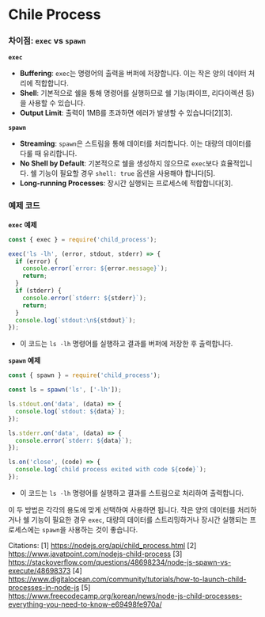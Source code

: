 # Chile Process

### 차이점: `exec` vs `spawn`

**`exec`**

- **Buffering**: `exec`는 명령어의 출력을 버퍼에 저장합니다. 이는 작은 양의 데이터 처리에 적합합니다.
- **Shell**: 기본적으로 쉘을 통해 명령어를 실행하므로 쉘 기능(파이프, 리다이렉션 등)을 사용할 수 있습니다.
- **Output Limit**: 출력이 1MB를 초과하면 에러가 발생할 수 있습니다[2][3].

**`spawn`**

- **Streaming**: `spawn`은 스트림을 통해 데이터를 처리합니다. 이는 대량의 데이터를 다룰 때 유리합니다.
- **No Shell by Default**: 기본적으로 쉘을 생성하지 않으므로 `exec`보다 효율적입니다. 쉘 기능이 필요할 경우 `shell: true` 옵션을 사용해야 합니다[5].
- **Long-running Processes**: 장시간 실행되는 프로세스에 적합합니다[3].

### 예제 코드

**`exec` 예제**

```javascript
const { exec } = require('child_process');

exec('ls -lh', (error, stdout, stderr) => {
  if (error) {
    console.error(`error: ${error.message}`);
    return;
  }
  if (stderr) {
    console.error(`stderr: ${stderr}`);
    return;
  }
  console.log(`stdout:\n${stdout}`);
});
```

- 이 코드는 `ls -lh` 명령어를 실행하고 결과를 버퍼에 저장한 후 출력합니다.

**`spawn` 예제**

```javascript
const { spawn } = require('child_process');

const ls = spawn('ls', ['-lh']);

ls.stdout.on('data', (data) => {
  console.log(`stdout: ${data}`);
});

ls.stderr.on('data', (data) => {
  console.error(`stderr: ${data}`);
});

ls.on('close', (code) => {
  console.log(`child process exited with code ${code}`);
});
```

- 이 코드는 `ls -lh` 명령어를 실행하고 결과를 스트림으로 처리하여 출력합니다.

이 두 방법은 각각의 용도에 맞게 선택하여 사용하면 됩니다. 작은 양의 데이터를 처리하거나 쉘 기능이 필요한 경우 `exec`, 대량의 데이터를 스트리밍하거나 장시간 실행되는 프로세스에는 `spawn`을 사용하는 것이 좋습니다.

Citations:
[1] https://nodejs.org/api/child_process.html
[2] https://www.javatpoint.com/nodejs-child-process
[3] https://stackoverflow.com/questions/48698234/node-js-spawn-vs-execute/48698373
[4] https://www.digitalocean.com/community/tutorials/how-to-launch-child-processes-in-node-js
[5] https://www.freecodecamp.org/korean/news/node-js-child-processes-everything-you-need-to-know-e69498fe970a/
